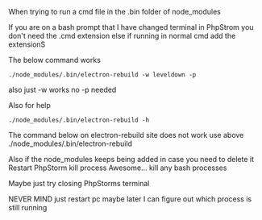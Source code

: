 When trying to run a cmd file in the .bin folder of node_modules

If you are on a bash prompt that I have changed terminal in PhpStrom you don't need the .cmd extension else if running in normal cmd add the extensionS

The below command works

    ./node_modules/.bin/electron-rebuild -w leveldown -p
also just -w works no -p needed

Also for help

    ./node_modules/.bin/electron-rebuild -h


The command below on electron-rebuild site does not work use above
./node_modules/.bin/electron-rebuild

Also if the node_modules keeps being added in case you need to delete it
Restart PhpStorm
kill process Awesome...
kill any bash processes

Maybe just try closing PhpStorms terminal

NEVER MIND just restart pc maybe later I can figure out which process is still running